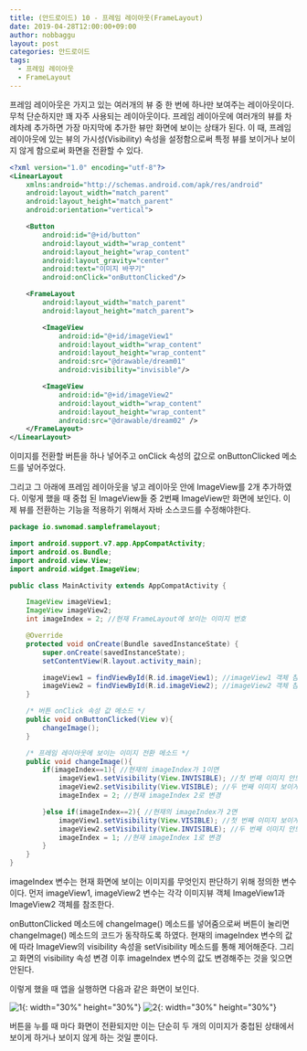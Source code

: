 ```yaml
---
title: (안드로이드) 10 - 프레임 레이아웃(FrameLayout)
date: 2019-04-28T12:00:00+09:00
author: nobbaggu
layout: post
categories: 안드로이드
tags:
  - 프레임 레이아웃
  - FrameLayout
---
```


프레임 레이아웃은 가지고 있는 여러개의 뷰 중 한 번에 하나만 보여주는 레이아웃이다. 무척 단순하지만 꽤 자주 사용되는 레이아웃이다. 프레임 레이아웃에 여러개의 뷰를 차례차례 추가하면 가장 마지막에 추가한 뷰만 화면에 보이는 상태가 된다. 이 때, 프레임 레이아웃에 있는 뷰의 가시성(Visibility) 속성을 설정함으로써 특정 뷰를 보이거나 보이지 않게 함으로써 화면을 전환할 수 있다.

~~~ xml
<?xml version="1.0" encoding="utf-8"?>
<LinearLayout
    xmlns:android="http://schemas.android.com/apk/res/android"
    android:layout_width="match_parent"
    android:layout_height="match_parent"
    android:orientation="vertical">

    <Button
        android:id="@+id/button"
        android:layout_width="wrap_content"
        android:layout_height="wrap_content"
        android:layout_gravity="center"
        android:text="이미지 바꾸기"
        android:onClick="onButtonClicked"/>

    <FrameLayout
        android:layout_width="match_parent"
        android:layout_height="match_parent">

        <ImageView
            android:id="@+id/imageView1"
            android:layout_width="wrap_content"
            android:layout_height="wrap_content"
            android:src="@drawable/dream01"
            android:visibility="invisible"/>

        <ImageView
            android:id="@+id/imageView2"
            android:layout_width="wrap_content"
            android:layout_height="wrap_content"
            android:src="@drawable/dream02" />
    </FrameLayout>
</LinearLayout>
~~~

이미지를 전환할 버튼을 하나 넣어주고 onClick 속성의 값으로 onButtonClicked 메소드를 넣어주었다.

그리고 그 아래에 프레임 레이아웃을 넣고 레이아웃 안에 ImageView를 2개 추가하였다. 이렇게 했을 때 중첩 된 ImageView들 중 2번째 ImageView만 화면에 보인다. 이제 뷰를 전환하는 기능을 적용하기 위해서 자바 소스코드를 수정해야한다.

~~~ java
package io.swnomad.sampleframelayout;

import android.support.v7.app.AppCompatActivity;
import android.os.Bundle;
import android.view.View;
import android.widget.ImageView;

public class MainActivity extends AppCompatActivity {

    ImageView imageView1;
    ImageView imageView2;
    int imageIndex = 2; //현재 FrameLayout에 보이는 이미지 번호

    @Override
    protected void onCreate(Bundle savedInstanceState) {
        super.onCreate(savedInstanceState);
        setContentView(R.layout.activity_main);

        imageView1 = findViewById(R.id.imageView1); //imageView1 객체 참조
        imageView2 = findViewById(R.id.imageView2); //imageView2 객체 참조
    }

    /* 버튼 onClick 속성 값 메소드 */
    public void onButtonClicked(View v){
        changeImage();
    }

    /* 프레임 레이아웃에 보이는 이미지 전환 메소드 */
    public void changeImage(){
        if(imageIndex==1){ //현재의 imageIndex가 1이면
            imageView1.setVisibility(View.INVISIBLE); //첫 번째 이미지 안보이게
            imageView2.setVisibility(View.VISIBLE); //두 번째 이미지 보이게
            imageIndex = 2; //현재 imageIndex 2로 변경

        }else if(imageIndex==2){ //현재의 imageIndex가 2면
            imageView1.setVisibility(View.VISIBLE); //첫 번째 이미지 보이게
            imageView2.setVisibility(View.INVISIBLE); //두 번째 이미지 안보이게
            imageIndex = 1; //현재 imageIndex 1로 변경
        }
    }
}
~~~

imageIndex 변수는 현재 화면에 보이는 이미지를 무엇인지 판단하기 위해 정의한 변수이다. 먼저 imageView1, imageView2 변수는 각각 이미지뷰 객체 ImageView1과 ImageView2 객체를 참조한다.

onButtonClicked 메소드에 changeImage() 메소드를 넣어줌으로써 버튼이 눌리면 changeImage() 메소드의 코드가 동작하도록 하였다. 현재의 imageIndex 변수의 값에 따라 ImageView의 visibility 속성을 setVisibility 메소드를 통해 제어해준다. 그리고 화면의 visibility 속성 변경 이후 imageIndex 변수의 값도 변경해주는 것을 잊으면 안된다.

이렇게 했을 때 앱을 실행하면 다음과 같은 화면이 보인다.

![1](https://nobbaggu.github.io/images/android/10/1.jpg){: width="30%" height="30%"}
![2](https://nobbaggu.github.io/images/android/10/2.jpg){: width="30%" height="30%"}

버튼을 누를 때 마다 화면이 전환되지만 이는 단순히 두 개의 이미지가 중첩된 상태에서 보이게 하거나 보이지 않게 하는 것일 뿐이다.